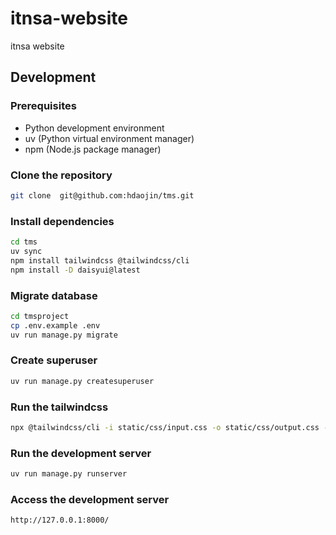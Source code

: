 # itnsa-website
itnsa website



## Development
### Prerequisites
- Python development environment
- uv (Python virtual environment manager)
- npm (Node.js package manager)

### Clone the repository
```bash
git clone  git@github.com:hdaojin/tms.git
```

### Install dependencies
```bash
cd tms
uv sync
npm install tailwindcss @tailwindcss/cli
npm install -D daisyui@latest
```

### Migrate database
```bash
cd tmsproject
cp .env.example .env
uv run manage.py migrate
```

### Create superuser
```bash
uv run manage.py createsuperuser
```

### Run the tailwindcss
```bash
npx @tailwindcss/cli -i static/css/input.css -o static/css/output.css --watch
```

### Run the development server
```bash
uv run manage.py runserver
```

### Access the development server
```
http://127.0.0.1:8000/
```



